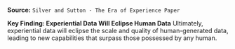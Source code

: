 **Source:** `Silver and Sutton - The Era of Experience Paper`

**Key Finding: Experiential Data Will Eclipse Human Data**
Ultimately, experiential data will eclipse the scale and quality of human-generated data, leading to new capabilities that surpass those possessed by any human.
